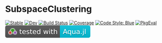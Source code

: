 # SubspaceClustering

[![Stable](https://img.shields.io/badge/docs-stable-blue.svg)](https://dahong67.github.io/SubspaceClustering.jl/stable/)
[![Dev](https://img.shields.io/badge/docs-dev-blue.svg)](https://dahong67.github.io/SubspaceClustering.jl/dev/)
[![Build Status](https://github.com/dahong67/SubspaceClustering.jl/actions/workflows/CI.yml/badge.svg?branch=main)](https://github.com/dahong67/SubspaceClustering.jl/actions/workflows/CI.yml?query=branch%3Amain)
[![Coverage](https://codecov.io/gh/dahong67/SubspaceClustering.jl/branch/main/graph/badge.svg)](https://codecov.io/gh/dahong67/SubspaceClustering.jl)
[![Code Style: Blue](https://img.shields.io/badge/code%20style-blue-4495d1.svg)](https://github.com/invenia/BlueStyle)
[![PkgEval](https://JuliaCI.github.io/NanosoldierReports/pkgeval_badges/S/SubspaceClustering.svg)](https://JuliaCI.github.io/NanosoldierReports/pkgeval_badges/S/SubspaceClustering.html)
[![Aqua](https://raw.githubusercontent.com/JuliaTesting/Aqua.jl/master/badge.svg)](https://github.com/JuliaTesting/Aqua.jl)
